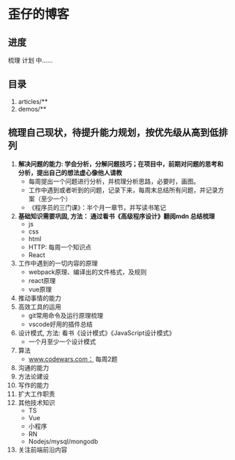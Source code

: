 # 歪仔的博客


## 进度

梳理 计划 中……


## 目录

1. articles/**
2. demos/**

## 梳理自己现状，待提升能力规划，按优先级从高到低排列

1. __解决问题的能力: 学会分析，分解问题技巧；在项目中，前期对问题的思考和分析，提出自己的想法虚心像他人请教__
    - 每周提出一个问题进行分析，并梳理分析思路，必要时，画图。
    - 工作中遇到或者听到的问题，记录下来，每周末总结所有问题，并记录方案（至少一个）
    - 《程序员的三门课》：半个月一章节，并写读书笔记
2. __基础知识需要巩固, 方法： 通过看书《高级程序设计》翻阅mdn 总结梳理__
    - js
    - css
    - html
    - HTTP: 每周一个知识点
    - React
3. 工作中遇到的一切内容的原理
    - webpack原理、编译出的文件格式，及规则
    - react原理
    - vue原理
3. 推动事情的能力
4. 高效工具的运用
    - git常用命令及运行原理梳理
    - vscode好用的插件总结
5. 设计模式, 方法: 看书《设计模式》《JavaScript设计模式》
    - 一个月至少一个设计模式
6. 算法
    - www.codewars.com： 每周2题
7. 沟通的能力
8. 方法论建设 
9. 写作的能力
10. 扩大工作职责
11. 其他技术知识
    - TS
    - Vue
    - 小程序
    - RN
    - Nodejs/mysql/mongodb
12. 关注前端前沿内容


